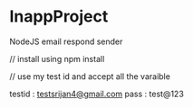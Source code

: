 # InappProject
 NodeJS email respond sender


// install using npm install

// use my test id and accept all the varaible

testid : testsrijan4@gmail.com
pass : test@123
